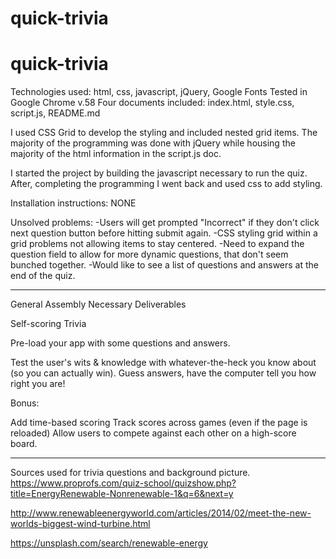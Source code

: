 # quick-trivia
# quick-trivia

Technologies used: html, css, javascript, jQuery, Google Fonts
Tested in Google Chrome v.58
Four documents included: index.html, style.css, script.js, README.md

I used CSS Grid to develop the styling and included nested grid items. The majority of the programming was done with jQuery while housing the majority of the html information in the script.js doc.

I started the project by building the javascript necessary to run the quiz. After, completing the programming I went back and used css to add styling.

Installation instructions: NONE

Unsolved problems:
-Users will get prompted "Incorrect" if they don't click next question button before hitting submit again.
-CSS styling grid within a grid problems not allowing items to stay centered.
-Need to expand the question field to allow for more dynamic questions, that don't seem bunched together.
-Would like to see a list of questions and answers at the end of the quiz.


***
General Assembly Necessary Deliverables

Self-scoring Trivia

Pre-load your app with some questions and answers.

Test the user's wits & knowledge with whatever-the-heck you know about (so you can actually win). Guess answers, have the computer tell you how right you are!

Bonus:

Add time-based scoring
Track scores across games (even if the page is reloaded)
Allow users to compete against each other on a high-score board.

***

Sources used for trivia questions and background picture.
https://www.proprofs.com/quiz-school/quizshow.php?title=EnergyRenewable-Nonrenewable-1&q=6&next=y

http://www.renewableenergyworld.com/articles/2014/02/meet-the-new-worlds-biggest-wind-turbine.html

https://unsplash.com/search/renewable-energy
